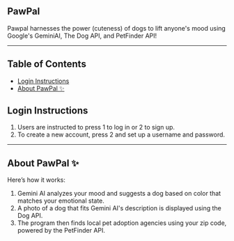 
## PawPal

Pawpal harnesses the power (cuteness) of dogs to lift anyone's mood using Google's GeminiAI, The Dog API, and PetFinder API!

---

## Table of Contents

- [Login Instructions](#login-instructions)
- [About PawPal ✨](#about-pawpal-✨)



## Login Instructions

1. Users are instructed to  press 1 to log in or 2 to sign up.
2. To create a new account, press 2 and set up a username and password.

---

## About PawPal ✨
Here’s how it works:

1. Gemini AI analyzes your mood and suggests a dog based on color that matches your emotional state.
2. A photo of a dog that fits Gemini AI's description is displayed using the Dog API.
3. The program then finds local pet adoption agencies using your zip code, powered by the PetFinder API.












